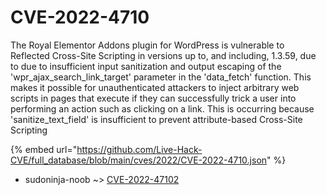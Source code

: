 # CVE-2022-4710

The Royal Elementor Addons plugin for WordPress is vulnerable to Reflected Cross-Site Scripting in versions up to, and including, 1.3.59, due to due to insufficient input sanitization and output escaping of the 'wpr_ajax_search_link_target' parameter in the 'data_fetch' function. This makes it possible for unauthenticated attackers to inject arbitrary web scripts in pages that execute if they can successfully trick a user into performing an action such as clicking on a link. This is occurring because 'sanitize_text_field' is insufficient to prevent attribute-based Cross-Site Scripting

{% embed url="https://github.com/Live-Hack-CVE/full_database/blob/main/cves/2022/CVE-2022-4710.json" %}


* sudoninja-noob ~> [CVE-2022-47102](https://www.alice-snow.ru/2022/database/cve-2022-4710/cve-2022-47102-sudoninja-noob)